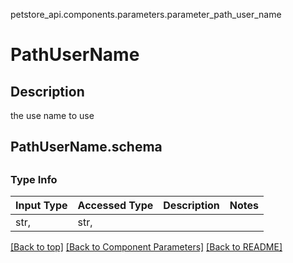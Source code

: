 petstore_api.components.parameters.parameter_path_user_name
# PathUserName

## Description
the use name to use
## <a id="parameter_path_user_nameorg.openapijsonschematools.codegen.model.CodegenKey@3bbf9ec6schema" >PathUserName.schema</a>
## 
### Type Info
Input Type | Accessed Type | Description | Notes
------------ | ------------- | ------------- | -------------
str,  | str,  |  |

[[Back to top]](#top) [[Back to Component Parameters]](../../../README.md#Component-Parameters) [[Back to README]](../../../README.md)
